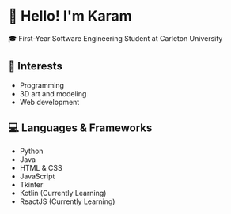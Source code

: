 # 👋 Hello! I'm Karam #

🎓 First-Year Software Engineering Student at Carleton University

## 🚀 Interests ##

* Programming
* 3D art and modeling
* Web development

## 💻 Languages & Frameworks ##

* Python
* Java
* HTML & CSS
* JavaScript
* Tkinter
* Kotlin (Currently Learning)
* ReactJS (Currently Learning)
